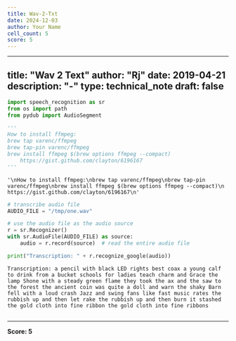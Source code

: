 ```yaml
---
title: Wav-2-Txt
date: 2024-12-03
author: Your Name
cell_count: 5
score: 5
---
```


---
title: "Wav 2 Text"
author: "Rj"
date: 2019-04-21
description: "-"
type: technical_note
draft: false
---

```python
import speech_recognition as sr
from os import path
from pydub import AudioSegment
```


```python
'''
How to install ffmpeg:
brew tap varenc/ffmpeg
brew tap-pin varenc/ffmpeg
brew install ffmpeg $(brew options ffmpeg --compact)
    https://gist.github.com/clayton/6196167
'''
```




    '\nHow to install ffmpeg:\nbrew tap varenc/ffmpeg\nbrew tap-pin varenc/ffmpeg\nbrew install ffmpeg $(brew options ffmpeg --compact)\n    https://gist.github.com/clayton/6196167\n'




```python
# transcribe audio file                                                         
AUDIO_FILE = "/tmp/one.wav"

# use the audio file as the audio source                                        
r = sr.Recognizer()
with sr.AudioFile(AUDIO_FILE) as source:
    audio = r.record(source)  # read the entire audio file                  

print("Transcription: " + r.recognize_google(audio))
```

    Transcription: a pencil with black LED rights best coax a young calf to drink from a bucket schools for ladies teach charm and Grace the lamp Shone with a steady green flame they took the ax and the saw to the forest the ancient coin was quite a doll and warn the shaky Barn fell with a loud crash Jazz and swing fans like fast music rates the rubbish up and then let rake the rubbish up and then burn it stashed the gold cloth into fine ribbon the gold cloth into fine ribbons



```python

```


---
**Score: 5**
